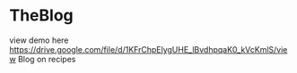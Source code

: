 # TheBlog
view demo here https://drive.google.com/file/d/1KFrChpElygUHE_lBvdhpqaK0_kVcKmlS/view
Blog on recipes
